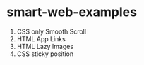 # smart-web-examples

1. CSS only Smooth Scroll
2. HTML App Links
3. HTML Lazy Images
4. CSS sticky position